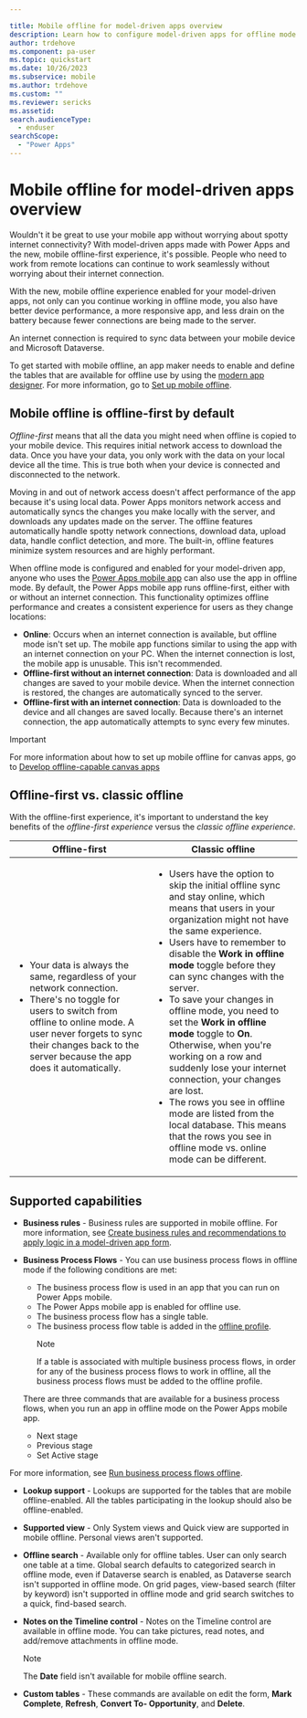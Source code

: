```yaml
---

title: Mobile offline for model-driven apps overview
description: Learn how to configure model-driven apps for offline mode.
author: trdehove
ms.component: pa-user
ms.topic: quickstart
ms.date: 10/26/2023
ms.subservice: mobile
ms.author: trdehove
ms.custom: ""
ms.reviewer: sericks
ms.assetid: 
search.audienceType: 
  - enduser
searchScope:
  - "Power Apps"
---
```


# Mobile offline for model-driven apps overview

Wouldn't it be great to use your mobile app without worrying about spotty internet connectivity? With model-driven apps made with Power Apps and the new, mobile offline-first experience, it's possible. People who need to work from remote locations can continue to work seamlessly without worrying about their internet connection.

With the new, mobile offline experience enabled for your model-driven apps, not only can you continue working in offline mode, you also have better device performance, a more responsive app, and less drain on the battery because fewer connections are being made to the server.

An internet connection is required to sync data between your mobile device and Microsoft Dataverse.

To get started with mobile offline, an app maker needs to enable and define the tables that are available for offline use by using the [modern app designer](../maker/model-driven-apps/app-designer-overview.md). For more information, go to [Set up mobile offline](setup-mobile-offline.md).

## Mobile offline is offline-first by default

_Offline-first_ means that all the data you might need when offline is copied to your mobile device. This requires initial network access to download the data. Once you have your data, you only work with the data on your local device all the time. This is true both when your device is connected and disconnected to the network.

Moving in and out of network access doesn't affect performance of the app because it's using local data. Power Apps monitors network access and automatically syncs the changes you make locally with the server, and downloads any updates made on the server. The offline features automatically handle spotty network connections, download data, upload data, handle conflict detection, and more. The built-in, offline features minimize system resources and are highly performant.

When offline mode is configured and enabled for your model-driven app, anyone who uses the [Power Apps mobile app](run-powerapps-on-mobile.md) can also use the app in offline mode. By default, the Power Apps mobile app runs offline-first, either with or without an internet connection. This functionality optimizes offline performance and creates a consistent experience for users as they change locations:

- **Online**: Occurs when an internet connection is available, but offline mode isn't set up. The mobile app functions similar to using the app with an internet connection on your PC. When the internet connection is lost, the mobile app is unusable. This isn't recommended.
- **Offline-first without an internet connection**: Data is downloaded and all changes are saved to your mobile device. When the internet connection is restored, the changes are automatically synced to the server.
- **Offline-first with an internet connection**: Data is downloaded to the device and all changes are saved locally. Because there's an internet connection, the app automatically attempts to sync every few minutes.

> [!IMPORTANT]
> For more information about how to set up mobile offline for canvas apps, go to [Develop offline-capable canvas apps](../maker/canvas-apps/offline-apps.md)

## Offline-first vs. classic offline

With the offline-first experience, it's important to understand the key benefits of the _offline-first experience_ versus the _classic offline experience_.

| **Offline-first** | **Classic offline** |
|-------------------------|-------------------------|
| <ul><li>Your data is always the same, regardless of your network connection.</li><li>There's no toggle for users to switch from offline to online mode. A user never forgets to sync their changes back to the server because the app does it automatically.</li></ul>| <ul><li>Users have the option to skip the initial offline sync and stay online, which means that users in your organization might not have the same experience.</li><li>Users have to remember to disable the **Work in offline mode** toggle before they can sync changes with the server.</li><li>To save your changes in offline mode, you need to set the **Work in offline mode** toggle to **On**. Otherwise, when you're working on a row and suddenly lose your internet connection, your changes are lost.</li><li>The rows you see in offline mode are listed from the local database. This means that the rows you see in offline mode vs. online mode can be different.</li></ul> |

## Supported  capabilities 

- **Business rules** - Business rules are supported in mobile offline. For more information, see [Create business rules and recommendations to apply logic in a model-driven app form](/powerapps/maker/model-driven-apps/create-business-rules-recommendations-apply-logic-form).

- **Business Process Flows** - You can use business process flows in offline mode if the following conditions are met:

    - The business process flow is used in an app that you can run on Power Apps mobile.
    - The Power Apps mobile app is enabled for offline use.
    - The business process flow has a single table.
    - The business process flow table is added in the [offline profile](setup-mobile-offline-classic.md#step-1-enable-tables-for-mobile-offline-synchronization).
      > [!NOTE]
      > If a table is associated with multiple business process flows, in order for any of the business process flows to work in offline, all the business process flows must be added to the offline profile.
    
    There are three commands that are available for a business process flows, when you run an app in offline mode on the Power Apps mobile app.
    
    - Next stage
    - Previous stage
    - Set Active stage

For more information, see [Run business process flows offline](/power-automate/business-process-flows-overview#run-business-process-flows-offline).

- **Lookup support** - Lookups are supported for the tables that are mobile offline-enabled. All the tables participating in the lookup should also be offline-enabled.

- **Supported view** - Only System views and Quick view are supported in mobile offline. Personal views aren't supported.

- **Offline search** - Available only for offline tables. User can only search one table at a time. Global search defaults to categorized search in offline mode, even if Dataverse search is enabled, as Dataverse search isn't supported in offline mode. On grid pages, view-based search (filter by keyword) isn't supported in offline mode and grid search switches to a quick, find-based search.

- **Notes on the Timeline control** - Notes on the Timeline control are available in offline mode. You can take pictures, read notes, and add/remove attachments in offline mode.
  > [!NOTE]
  > The **Date** field isn't available for mobile offline search.
  
- **Custom tables** - These commands are available on edit the form, **Mark Complete**, **Refresh**, **Convert To- Opportunity**, and **Delete**.
